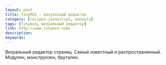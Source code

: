 ```yaml
---
layout: post
title: TinyMCE — визуальный редактор
category: [recipes-javascript, manuals]
tags: [tinymce, визуальный редактор]
link: http://www.tinymce.com/
description:
keywords:
---
```


<p>Визуальный редактор страниц. Самый известный и распространенный. Модулен, монструозен, брутален.</p>
